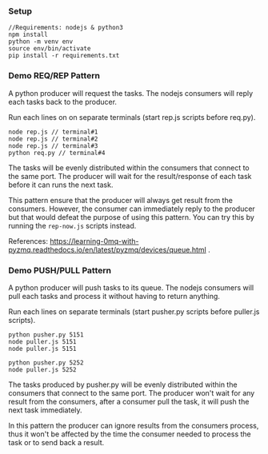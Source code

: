 ### Setup 
```
//Requirements: nodejs & python3
npm install
python -m venv env
source env/bin/activate
pip install -r requirements.txt
```

### Demo REQ/REP Pattern
A python producer will request the tasks.
The nodejs consumers will reply each tasks back to the producer.

Run each lines on on separate terminals (start rep.js scripts before req.py).
```
node rep.js // terminal#1
node rep.js // terminal#2
node rep.js // terminal#3
python req.py // terminal#4
```

The tasks will be evenly distributed within the consumers that connect to the same port. 
The producer will wait for the result/response of each task before it can runs the next task. 

This pattern ensure that the producer will always get result from the consumers. 
However, the consumer can immediately reply to the producer but that would defeat the purpose of using this pattern. 
You can try this by running the `rep-now.js` scripts instead. 

References: https://learning-0mq-with-pyzmq.readthedocs.io/en/latest/pyzmq/devices/queue.html . 

### Demo PUSH/PULL Pattern
A python producer will push tasks to its queue. 
The nodejs consumers will pull each tasks and process it without having to return anything.

Run each lines on separate terminals (start pusher.py scripts before puller.js scripts).
```
python pusher.py 5151  
node puller.js 5151  
node puller.js 5151  

python pusher.py 5252
node puller.js 5252
```
The tasks produced by pusher.py will be evenly distributed within the consumers that connect to the same port. 
The producer won't wait for any result from the consumers, after a consumer pull the task, it will push the next task immediately. 

In this pattern the producer can ignore results from the consumers process, 
thus it won't be affected by the time the consumer needed to process the task or to send back a result. 
